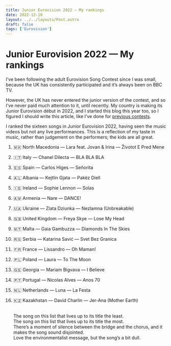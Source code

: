 ```yaml
---
title: Junior Eurovision 2022 — My rankings
date: 2022-12-10
layout: ../../layouts/Post.astro
draft: false
tags: ['Eurovision']
---
```


# Junior Eurovision 2022 — My rankings

I’ve been following the adult Eurovision Song Contest since I was small, because the UK has consistently participated and it’s always been on BBC TV.

However, the UK has never entered the junior version of the contest, and so I’ve never paid much attention to it, until recently. My country is making its Junior Eurovision début in 2022, and I started this blog this year too, so I figured I should write this article, like I’ve done for [previous contests](tag/eurovision/).

I ranked the sixteen songs in Junior Eurovision 2022, having seen the music videos but not any live performances. This is a reflection of my taste in music, rather than judgement on the performers; the kids are all great.

1. 🇲🇰 North Macedonia — Lara feat. Jovan & Irina — <span lang="mk">Životot E Pred Mene</span>
1. 🇮🇹 Italy — Chanel Dilecta — <span lang="it">BLA BLA BLA</span>
1. 🇪🇸 Spain — Carlos Higes — <span lang="es">Señorita</span>
1. 🇦🇱 Albania — Kejtlin Gjata — <span lang="sq">Pakëz Diell</span>
1. 🇮🇪 Ireland — Sophie Lennon — <span lang="ga">Solas</span>
1. 🇦🇲 Armenia — Nare — <span lang="en">DANCE!</span>
1. 🇺🇦 Ukraine — Zlata Dziunka — <span lang="uk">Nezlamna</span> (Unbreakable)
1. 🇬🇧 United Kingdom — Freya Skye — <span lang="en">Lose My Head</span>
1. 🇲🇹 Malta — Gaia Gambuzza — <span lang="en">Diamonds In The Skies</span>
1. 🇷🇸 Serbia — Katarina Savić — <span lang="sr">Svet Bez Granica</span>
1. 🇫🇷 France — Lissandro — <span lang="fr">Oh Maman!</span>
1. 🇵🇱 Poland — Laura — <span lang="en">To The Moon</span>
1. 🇬🇪 Georgia — Mariam Bigvava — <span lang="en">I Believe</span>
1. 🇵🇹 Portugal — Nicolas Alves — <span lang="pt">Anos 70</span>
1. 🇳🇱 Netherlands — Luna — <span lang="it">La Festa</span>
1. 🇰🇿 Kazakhstan — David Charlin — <span lang="kk">Jer-Ana</span> (Mother Earth)

   <br>The song on this list that lives up to its title the least.
   <br>The song on this list that lives up to its title the most.
   <br>There’s a moment of silence between the bridge and the chorus, and it makes the song sound disjointed.
   <br>Love the environmentalist message, but the song’s a bit dull.
